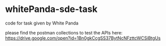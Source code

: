 # whitePanda-sde-task
code for task given by White Panda

please find the postman collections to test the APIs here: https://drive.google.com/open?id=1Bn0gkCcgSS37BytNcNFzttcWCSiBtgUs
